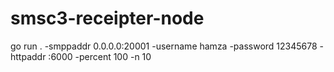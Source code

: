 ﻿# smsc3-receipter-node
go run . -smppaddr 0.0.0.0:20001 -username hamza -password 12345678 -httpaddr :6000 -percent 100 -n 10
